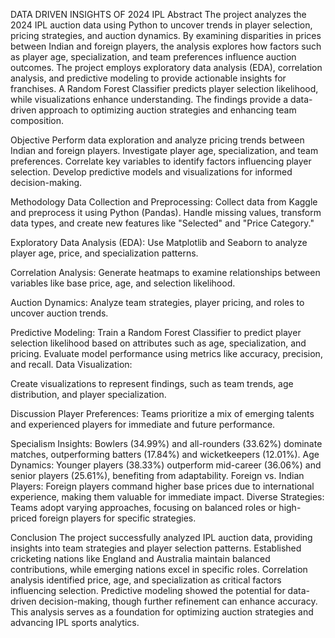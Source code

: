 DATA DRIVEN INSIGHTS OF 2024 IPL
Abstract
The project analyzes the 2024 IPL auction data using Python to uncover trends in player selection, pricing strategies, and auction dynamics. By examining disparities in prices between Indian and foreign players, the analysis explores how factors such as player age, specialization, and team preferences influence auction outcomes. The project employs exploratory data analysis (EDA), correlation analysis, and predictive modeling to provide actionable insights for franchises. A Random Forest Classifier predicts player selection likelihood, while visualizations enhance understanding. The findings provide a data-driven approach to optimizing auction strategies and enhancing team composition.

Objective
Perform data exploration and analyze pricing trends between Indian and foreign players.
Investigate player age, specialization, and team preferences.
Correlate key variables to identify factors influencing player selection.
Develop predictive models and visualizations for informed decision-making.

Methodology
Data Collection and Preprocessing:
Collect data from Kaggle and preprocess it using Python (Pandas).
Handle missing values, transform data types, and create new features like "Selected" and "Price Category."

Exploratory Data Analysis (EDA):
Use Matplotlib and Seaborn to analyze player age, price, and specialization patterns.

Correlation Analysis:
Generate heatmaps to examine relationships between variables like base price, age, and selection likelihood.

Auction Dynamics:
Analyze team strategies, player pricing, and roles to uncover auction trends.

Predictive Modeling:
Train a Random Forest Classifier to predict player selection likelihood based on attributes such as age, specialization, and pricing.
Evaluate model performance using metrics like accuracy, precision, and recall.
Data Visualization:

Create visualizations to represent findings, such as team trends, age distribution, and player specialization.

Discussion
Player Preferences:
Teams prioritize a mix of emerging talents and experienced players for immediate and future performance.

Specialism Insights:
Bowlers (34.99%) and all-rounders (33.62%) dominate matches, outperforming batters (17.84%) and wicketkeepers (12.01%).
Age Dynamics:
Younger players (38.33%) outperform mid-career (36.06%) and senior players (25.61%), benefiting from adaptability.
Foreign vs. Indian Players:
Foreign players command higher base prices due to international experience, making them valuable for immediate impact.
Diverse Strategies:
Teams adopt varying approaches, focusing on balanced roles or high-priced foreign players for specific strategies.

Conclusion
The project successfully analyzed IPL auction data, providing insights into team strategies and player selection patterns.
Established cricketing nations like England and Australia maintain balanced contributions, while emerging nations excel in specific roles.
Correlation analysis identified price, age, and specialization as critical factors influencing selection.
Predictive modeling showed the potential for data-driven decision-making, though further refinement can enhance accuracy.
This analysis serves as a foundation for optimizing auction strategies and advancing IPL sports analytics.
